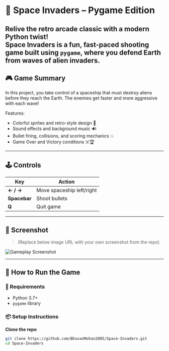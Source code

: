 # 🚀 Space Invaders – Pygame Edition

Relive the retro arcade classic with a modern Python twist!  
**Space Invaders** is a fun, fast-paced shooting game built using `pygame`, where you defend Earth from waves of alien invaders.
---

## 🎮 Game Summary

In this project, you take control of a spaceship that must destroy aliens before they reach the Earth. The enemies get faster and more aggressive with each wave!

Features:
- Colorful sprites and retro-style design 🎨
- Sound effects and background music 🔊
- Bullet firing, collisions, and scoring mechanics 💥
- Game Over and Victory conditions ☠️🏆

---

## 🕹️ Controls

| Key         | Action                  |
|-------------|--------------------------|
| **← / →**   | Move spaceship left/right |
| **Spacebar**| Shoot bullets             |
| **Q**       | Quit game                 |

---

## 📸 Screenshot

> (Replace below image URL with your own screenshot from the repo)

![Gameplay Screenshot]([[https://i.imgur.com/NlD0Z9L.png](https://github.com/BhuvanMohan2005/Space-Invaders/blob/main/screenshot.png)](https://github.com/BhuvanMohan2005/Space-Invaders/blob/main/Space%20invaders%20.png))

---

## 🚀 How to Run the Game

### 🧱 Requirements

- Python 3.7+
- `pygame` library

### 📦 Setup Instructions

 **Clone the repo**  
   ```bash
   git clone https://github.com/BhuvanMohan2005/Space-Invaders.git
   cd Space-Invaders
